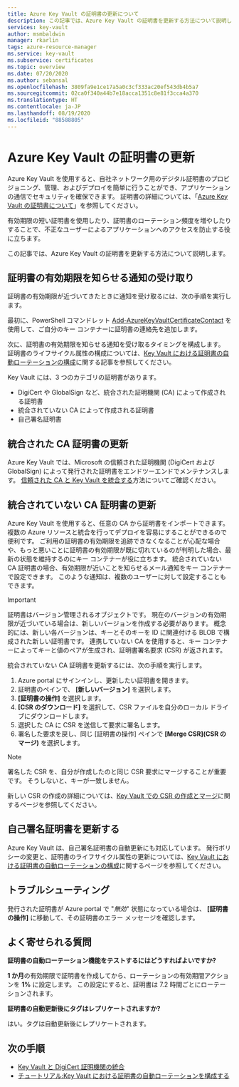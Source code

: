 ```yaml
---
title: Azure Key Vault の証明書の更新について
description: この記事では、Azure Key Vault の証明書を更新する方法について説明します。
services: key-vault
author: msmbaldwin
manager: rkarlin
tags: azure-resource-manager
ms.service: key-vault
ms.subservice: certificates
ms.topic: overview
ms.date: 07/20/2020
ms.author: sebansal
ms.openlocfilehash: 3809fa9e1ce17a5a0c3cf333ac20ef543db4b5a7
ms.sourcegitcommit: 02ca0f340a44b7e18acca1351c8e81f3cca4a370
ms.translationtype: HT
ms.contentlocale: ja-JP
ms.lasthandoff: 08/19/2020
ms.locfileid: "88588805"
---
```

# <a name="renew-your-azure-key-vault-certificates"></a>Azure Key Vault の証明書の更新

Azure Key Vault を使用すると、自社ネットワーク用のデジタル証明書のプロビジョニング、管理、およびデプロイを簡単に行うことができ、アプリケーションの通信でセキュリティを確保できます。 証明書の詳細については、「[Azure Key Vault の証明書について](https://docs.microsoft.com/azure/key-vault/certificates/about-certificates)」を参照してください。

有効期限の短い証明書を使用したり、証明書のローテーション頻度を増やしたりすることで、不正なユーザーによるアプリケーションへのアクセスを防止する役に立ちます。

この記事では、Azure Key Vault の証明書を更新する方法について説明します。

## <a name="get-notified-about-certificate-expirations"></a>証明書の有効期限を知らせる通知の受け取り
証明書の有効期限が近づいてきたときに通知を受け取るには、次の手順を実行します。

最初に、PowerShell コマンドレット [Add-AzureKeyVaultCertificateContact](https://docs.microsoft.com/powershell/module/azurerm.keyvault/add-azurekeyvaultcertificatecontact?view=azurermps-6.13.0) を使用して、ご自分のキー コンテナーに証明書の連絡先を追加します。

次に、証明書の有効期限を知らせる通知を受け取るタイミングを構成します。 証明書のライフサイクル属性の構成については、[Key Vault における証明書の自動ローテーションの構成](https://docs.microsoft.com/azure/key-vault/certificates/tutorial-rotate-certificates#update-lifecycle-attributes-of-a-stored-certificate)に関する記事を参照してください。

Key Vault には、3 つのカテゴリの証明書があります。
-   DigiCert や GlobalSign など、統合された証明機関 (CA) によって作成される証明書
-   統合されていない CA によって作成される証明書
-   自己署名証明書

## <a name="renew-an-integrated-ca-certificate"></a>統合された CA 証明書の更新 
Azure Key Vault では、Microsoft の信頼された証明機関 (DigiCert および GlobalSign) によって発行された証明書をエンドツーエンドでメンテナンスします。 [信頼された CA と Key Vault を統合する](https://docs.microsoft.com/azure/key-vault/certificates/how-to-integrate-certificate-authority)方法についてご確認ください。

## <a name="renew-a-nonintegrated-ca-certificate"></a>統合されていない CA 証明書の更新 
Azure Key Vault を使用すると、任意の CA から証明書をインポートできます。複数の Azure リソースと統合を行ってデプロイを容易にすることができるので便利です。 ご利用の証明書の有効期限を追跡できなくなることが心配な場合や、もっと悪いことに証明書の有効期限が既に切れているのが判明した場合、最新の状態を維持するのにキー コンテナーが役に立ちます。 統合されていない CA 証明書の場合、有効期限が近いことを知らせるメール通知をキー コンテナーで設定できます。 このような通知は、複数のユーザーに対して設定することもできます。

> [!IMPORTANT]
> 証明書はバージョン管理されるオブジェクトです。 現在のバージョンの有効期限が近づいている場合は、新しいバージョンを作成する必要があります。 概念的には、新しい各バージョンは、キーとそのキーを ID に関連付ける BLOB で構成された新しい証明書です。 連携していない CA を使用すると、キー コンテナーによってキーと値のペアが生成され、証明書署名要求 (CSR) が返されます。

統合されていない CA 証明書を更新するには、次の手順を実行します。

1. Azure portal にサインインし、更新したい証明書を開きます。
1. 証明書のペインで、 **[新しいバージョン]** を選択します。
1. **[証明書の操作]** を選択します。
1. **[CSR のダウンロード]** を選択して、CSR ファイルを自分のローカル ドライブにダウンロードします。
1. 選択した CA に CSR を送信して要求に署名します。
1. 署名した要求を戻し、同じ [証明書の操作] ペインで **[Merge CSR]\(CSR のマージ\)** を選択します。

> [!NOTE]
> 署名した CSR を、自分が作成したのと同じ CSR 要求にマージすることが重要です。 そうしないと、キーが一致しません。

新しい CSR の作成の詳細については、[Key Vault での CSR の作成とマージ]( https://docs.microsoft.com/azure/key-vault/certificates/create-certificate-signing-request#azure-portal)に関するページを参照してください。

## <a name="renew-a-self-signed-certificate"></a>自己署名証明書を更新する

Azure Key Vault は、自己署名証明書の自動更新にも対応しています。 発行ポリシーの変更と、証明書のライフサイクル属性の更新については、[Key Vault における証明書の自動ローテーションの構成](https://docs.microsoft.com/azure/key-vault/certificates/tutorial-rotate-certificates#update-lifecycle-attributes-of-a-stored-certificate)に関するページを参照してください。

## <a name="troubleshoot"></a>トラブルシューティング
発行された証明書が Azure portal で "*無効*" 状態になっている場合は、 **[証明書の操作]** に移動して、その証明書のエラー メッセージを確認します。

## <a name="frequently-asked-questions"></a>よく寄せられる質問

**証明書の自動ローテーション機能をテストするにはどうすればよいですか?**

**1 か月**の有効期限で証明書を作成してから、ローテーションの有効期間アクションを **1%** に設定します。 この設定にすると、証明書は 7.2 時間ごとにローテーションされます。
  
**証明書の自動更新後にタグはレプリケートされますか?**

はい。タグは自動更新後にレプリケートされます。

## <a name="next-steps"></a>次の手順
*   [Key Vault と DigiCert 証明機関の統合](how-to-integrate-certificate-authority.md)
*   [チュートリアル:Key Vault における証明書の自動ローテーションを構成する](tutorial-rotate-certificates.md)
